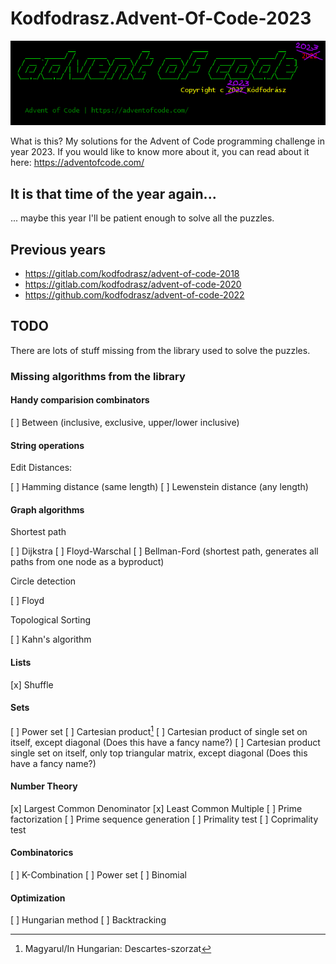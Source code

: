 # Kodfodrasz.Advent-Of-Code-2023

![Advent of code solver program logo](logo.png)

<!--
<pre>
              __                 __           ____                  __
   ____ _____/ /   _____  ____  / /_   ____  / __/  _________  ____/ /__  2023
  / __ `/ __  / | / / _ \/ __ \/ __/  / __ \/ /_   / ___/ __ \/ __  / _ ]
 / /_/ / /_/ /| |/ /  __/ / / / /_   / /_/ / __/  / /__/ /_/ / /_/ /  __/
 \__,_/\__,_/ |___/\___/_/ /_/\__/   \____/_/     \___/\____/\__,_/\___/
 
                                           Copyright c 2023 Kódfodrász

  Advent of Code | https://adventofcode.com/
</pre>
-->


What is this? My solutions for the Advent of Code programming challenge in year 2023.
If you would like to know more about it, you can read about it here: <https://adventofcode.com/>

## It is that time of the year again...

... maybe this year I'll be patient enough to solve all the puzzles.

## Previous years

 - https://gitlab.com/kodfodrasz/advent-of-code-2018
 - https://gitlab.com/kodfodrasz/advent-of-code-2020
 - https://github.com/kodfodrasz/advent-of-code-2022

## TODO

There are lots of stuff missing from the library used to solve the puzzles.

### Missing algorithms from the library

#### Handy comparision combinators

 [ ] Between (inclusive, exclusive, upper/lower inclusive)

#### String operations

Edit Distances:

 [ ] Hamming distance (same length)
 [ ] Lewenstein distance (any length)

#### Graph algorithms

Shortest path

 [ ] Dijkstra
 [ ] Floyd-Warschal
 [ ] Bellman-Ford (shortest path, generates all paths from one node as a byproduct)

Circle detection

 [ ] Floyd

Topological Sorting

 [ ] Kahn's algorithm

#### Lists

 [x] Shuffle

#### Sets

 [ ] Power set
 [ ] Cartesian product[^1]
 [ ] Cartesian product of single set on itself, except diagonal (Does this have a fancy name?)
 [ ] Cartesian product single set on itself, only top triangular matrix, except diagonal (Does this have a fancy name?)

#### Number Theory

 [x] Largest Common Denominator
 [x] Least Common Multiple
 [ ] Prime factorization
 [ ] Prime sequence generation
 [ ] Primality test
 [ ] Coprimality test

#### Combinatorics

 [ ] K-Combination
 [ ] Power set
 [ ] Binomial

#### Optimization

 [ ] Hungarian method
 [ ] Backtracking


[^1]: Magyarul/In Hungarian: Descartes-szorzat
